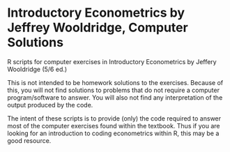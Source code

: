 # Introductory Econometrics by Jeffrey Wooldridge, Computer Solutions
R scripts for computer exercises in Introductory Econometrics by Jeffery Wooldridge (5/6 ed.)

This is not intended to be homework solutions to the exercises.
Because of this, you will not find solutions to problems that do not require a computer program/software to answer.
You will also not find any interpretation of the output produced by the code.

The intent of these scripts is to provide (only) the code required to answer most of the computer exercises found within the textbook.
Thus if you are looking for an introduction to coding econometrics within R, this may be a good resource.
